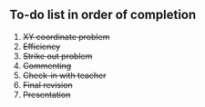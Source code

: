 To-do list in order of completion
-

1. ~~XY coordinate problem~~
2. ~~Efficiency~~
3. ~~Strike out problem~~
4. ~~Commenting~~
5. ~~Check-in with teacher~~
6. ~~Final revision~~
7. ~~Presentation~~
